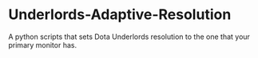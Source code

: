 # Underlords-Adaptive-Resolution
A python scripts that sets Dota Underlords resolution to the one that your primary monitor has.
